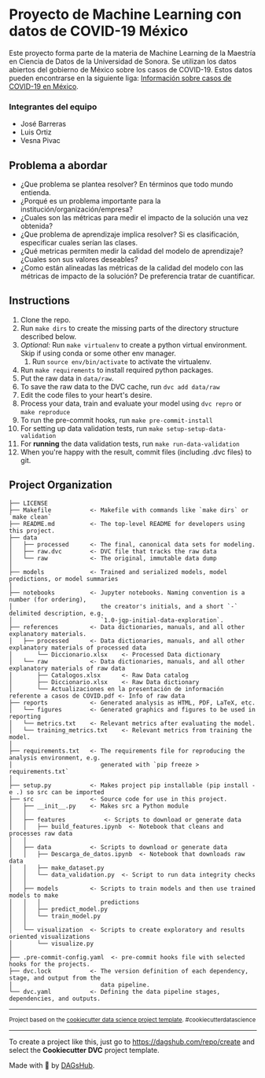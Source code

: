 # Proyecto de Machine Learning con datos de COVID-19 México

Este proyecto forma parte de la materia de Machine Learning de la Maestría en Ciencia de Datos de la Universidad de Sonora. Se utilizan los datos abiertos del gobierno de México sobre los casos de COVID-19. Estos datos pueden encontrarse en la siguiente liga: [Información sobre casos de COVID-19 en México](https://datos.gob.mx/busca/dataset/informacion-referente-a-casos-covid-19-en-mexico).

### Integrantes del equipo

- José Barreras
- Luis Ortiz
- Vesna Pivac

## Problema a abordar
- ¿Que problema se plantea resolver? En términos que todo mundo entienda.
- ¿Porqué es un problema importante para la institución/organización/empresa?
- ¿Cuales son las métricas para medir el impacto de la solución una vez obtenida?
- ¿Que problema de aprendizaje implica resolver? Si es clasificación, especificar cuales serían las clases.
- ¿Qué metricas permiten medir la calidad del modelo de aprendizaje? ¿Cuales son sus valores deseables?
- ¿Como están alineadas las métricas de la calidad del modelo con las métricas de impacto de la solución? De preferencia tratar de cuantificar.


## Instructions
1. Clone the repo.
2. Run `make dirs` to create the missing parts of the directory structure described below.
3. *Optional:* Run `make virtualenv` to create a python virtual environment. Skip if using conda or some other env manager.
   1. Run `source env/bin/activate` to activate the virtualenv.
4. Run `make requirements` to install required python packages.
5. Put the raw data in `data/raw`.
6. To save the raw data to the DVC cache, run `dvc add data/raw`
7. Edit the code files to your heart's desire.
8. Process your data, train and evaluate your model using `dvc repro` or `make reproduce`
9. To run the pre-commit hooks, run `make pre-commit-install`
10. For setting up data validation tests, run `make setup-setup-data-validation`
11. For **running** the data validation tests, run `make run-data-validation`
12. When you're happy with the result, commit files (including .dvc files) to git.

## Project Organization

    ├── LICENSE
    ├── Makefile           <- Makefile with commands like `make dirs` or `make clean`
    ├── README.md          <- The top-level README for developers using this project.
    ├── data
    │   ├── processed      <- The final, canonical data sets for modeling.
    │   ├── raw.dvc        <- DVC file that tracks the raw data
    │   └── raw            <- The original, immutable data dump
    │
    ├── models             <- Trained and serialized models, model predictions, or model summaries
    │
    ├── notebooks          <- Jupyter notebooks. Naming convention is a number (for ordering),
    │                         the creator's initials, and a short `-` delimited description, e.g.
    │                         `1.0-jqp-initial-data-exploration`.
    ├── references         <- Data dictionaries, manuals, and all other explanatory materials.
    │   ├── processed      <- Data dictionaries, manuals, and all other explanatory materials of processed data
    │       └── Diccionario.xlsx    <- Processed Data dictionary
    │   └── raw            <- Data dictionaries, manuals, and all other explanatory materials of raw data
    │       ├── Catalogos.xlsx      <- Raw Data catalog
    │       ├── Diccionario.xlsx    <- Raw Data dictionary
    │       └── Actualizaciones en la presentación de información referente a casos de COVID.pdf <- Info of raw data
    ├── reports            <- Generated analysis as HTML, PDF, LaTeX, etc.
    │   └── figures        <- Generated graphics and figures to be used in reporting
    │   └── metrics.txt    <- Relevant metrics after evaluating the model.
    │   └── training_metrics.txt    <- Relevant metrics from training the model.
    │
    ├── requirements.txt   <- The requirements file for reproducing the analysis environment, e.g.
    │                         generated with `pip freeze > requirements.txt`
    │
    ├── setup.py           <- Makes project pip installable (pip install -e .) so src can be imported
    ├── src                <- Source code for use in this project.
    │   ├── __init__.py    <- Makes src a Python module
    │   │
    │   ├── features           <- Scripts to download or generate data
    │   │   ├── build_features.ipynb  <- Notebook that cleans and processes raw data
    │   │
    │   ├── data           <- Scripts to download or generate data
    │   │   ├── Descarga_de_datos.ipynb  <- Notebook that downloads raw data
    │   │   ├── make_dataset.py
    │   │   └── data_validation.py  <- Script to run data integrity checks
    │   │
    │   ├── models         <- Scripts to train models and then use trained models to make
    │   │   │                 predictions
    │   │   ├── predict_model.py
    │   │   └── train_model.py
    │   │
    │   └── visualization  <- Scripts to create exploratory and results oriented visualizations
    │       └── visualize.py
    │
    ├── .pre-commit-config.yaml  <- pre-commit hooks file with selected hooks for the projects.
    ├── dvc.lock           <- The version definition of each dependency, stage, and output from the 
    │                         data pipeline.
    └── dvc.yaml           <- Defining the data pipeline stages, dependencies, and outputs.


--------

<p><small>Project based on the <a target="_blank" href="https://drivendata.github.io/cookiecutter-data-science/">cookiecutter data science project template</a>. #cookiecutterdatascience</small></p>


---

To create a project like this, just go to https://dagshub.com/repo/create and select the **Cookiecutter DVC** project template.

Made with 🐶 by [DAGsHub](https://dagshub.com/).
